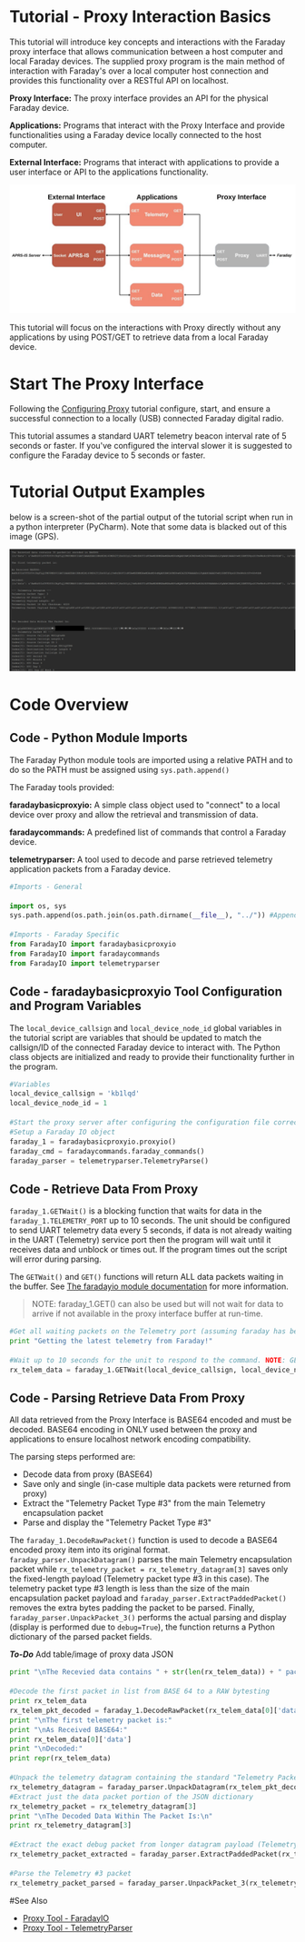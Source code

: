 
# Tutorial - Proxy Interaction Basics

This tutorial will introduce key concepts and interactions with the Faraday proxy  interface that allows communication between a host computer and local Faraday devices. The supplied proxy program is the main method of interaction with Faraday's over a local computer host connection and provides this functionality over a RESTful API on localhost.


**Proxy Interface:** The proxy  interface provides an API for the physical Faraday device.

**Applications:** Programs that interact with the Proxy Interface and provide functionalities using a Faraday device locally connected to the host computer.


**External Interface:** Programs that interact with applications to provide a user interface or API to the applications functionality.

![Faraday proxy and application block diagram](Images/FaradayProxyBlocks.jpg "Faraday Proxy and Application Architecture")

This tutorial will focus on the interactions with Proxy directly without any applications by using POST/GET to retrieve data from a local Faraday device.

# Start The Proxy Interface

Following the [Configuring Proxy](../Tutorials/Tutorials/0-Welcome_To_Faraday/Configuring_Proxy/) tutorial configure, start, and ensure a successful connection to a locally (USB) connected Faraday digital radio.

This tutorial assumes a standard UART telemetry beacon interval rate of 5 seconds or faster. If you've configured the interval slower it is suggested to configure the Faraday device to 5 seconds or faster.

# Tutorial Output Examples

below is a screen-shot of the partial output of the tutorial script when run in a python interpreter (PyCharm). Note that some data is blacked out of this image (GPS).

![Example Tutorial Operation](Images/Output.png "Example Tutorial Operation")


# Code Overview

## Code - Python Module Imports

The Faraday Python module tools are imported using a relative PATH and to do so the PATH must be assigned using `sys.path.append()`

The Faraday tools provided:

**faradaybasicproxyio:** A simple class object used to "connect" to a local device over proxy and allow the retrieval and transmission of data.

**faradaycommands:** A predefined list of commands that control a Faraday device.

**telemetryparser:** A tool used to decode and parse retrieved telemetry application packets from a Faraday device.

 

```python
#Imports - General

import os, sys
sys.path.append(os.path.join(os.path.dirname(__file__), "../")) #Append path to common tutorial FaradayIO module

#Imports - Faraday Specific
from FaradayIO import faradaybasicproxyio
from FaradayIO import faradaycommands
from FaradayIO import telemetryparser

```

## Code - faradaybasicproxyio Tool Configuration and Program Variables

The `local_device_callsign` and `local_device_node_id` global variables in the tutorial script are variables that should be updated to match the callsign/ID of the connected Faraday device to interact with. The Python class objects are initialized and ready to provide their functionality further in the program.


```python
#Variables
local_device_callsign = 'kb1lqd'
local_device_node_id = 1

#Start the proxy server after configuring the configuration file correctly
#Setup a Faraday IO object
faraday_1 = faradaybasicproxyio.proxyio()
faraday_cmd = faradaycommands.faraday_commands()
faraday_parser = telemetryparser.TelemetryParse()
```

## Code - Retrieve Data From Proxy


`faraday_1.GETWait()` is a blocking function that waits for data in the `faraday_1.TELEMETRY_PORT` up to 10 seconds. The unit should be configured to send UART telemetry data every 5 seconds, if data is not already waiting in the UART (Telemetry) service port then the program will wait until it receives data and unblock or times out. If the program times out the script will error during parsing.

The `GETWait()` and `GET()` functions will return ALL data packets waiting in the buffer. See [The faradayio module documentation](http://faraday-software.readthedocs.io/en/latest/faradayio.html) for more information.

> NOTE: faraday_1.GET() can also be used but will not wait for data to arrive if not available in the proxy interface buffer at run-time.

```python
#Get all waiting packets on the Telemetry port (assuming faraday has been auto-transmitting telemetry packets). Get returns a list of all packets received on port (in JSON dictionary format).
print "Getting the latest telemetry from Faraday!"

#Wait up to 10 seconds for the unit to respond to the command. NOTE: GETWait will return ALL packets received if more than 1 packet (likley not in THIS case)
rx_telem_data = faraday_1.GETWait(local_device_callsign, local_device_node_id, faraday_1.TELEMETRY_PORT, 10, True) #Will block and wait for given time until a packet is recevied

```

## Code - Parsing Retrieve Data From Proxy

All data retrieved from the Proxy Interface is BASE64 encoded and must be decoded. BASE64 encoding in ONLY used between the proxy and applications to ensure localhost network encoding compatibility. 

The parsing steps performed are:

* Decode data from proxy (BASE64)
* Save only and single (in-case multiple data packets were returned from proxy)
* Extract the "Telemetry Packet Type #3" from the main Telemetry encapsulation packet
* Parse and display the "Telemetry Packet Type #3"


The `faraday_1.DecodeRawPacket()` function is used to decode a BASE64 encoded proxy item into its original format. `faraday_parser.UnpackDatagram()` parses the main Telemetry encapsulation packet while `rx_telemetry_packet = rx_telemetry_datagram[3]` saves only the fixed-length payload (Telemetry packet type #3 in this case). The telemetry packet type #3 length is less than the size of the main encapsulation packet payload and `faraday_parser.ExtractPaddedPacket()` removes the extra bytes padding the packet to be parsed.  Finally, `faraday_parser.UnpackPacket_3()` performs the actual parsing and display (display is performed due to `debug=True`), the function returns a Python dictionary of the parsed packet fields.

***To-Do*** Add table/image of proxy data JSON

```python
print "\nThe Recevied data contains " + str(len(rx_telem_data)) + " packet(s) encoded in BASE64"

#Decode the first packet in list from BASE 64 to a RAW bytesting
print rx_telem_data
rx_telem_pkt_decoded = faraday_1.DecodeRawPacket(rx_telem_data[0]['data'])
print "\nThe first telemetry packet is:"
print "\nAs Received BASE64:"
print rx_telem_data[0]['data']
print "\nDecoded:"
print repr(rx_telem_data)

#Unpack the telemetry datagram containing the standard "Telemetry Packet #3" packet
rx_telemetry_datagram = faraday_parser.UnpackDatagram(rx_telem_pkt_decoded, debug = True) #Debug is ON
#Extract just the data packet portion of the JSON dictionary
rx_telemetry_packet = rx_telemetry_datagram[3]
print "\nThe Decoded Data Within The Packet Is:\n"
print rx_telemetry_datagram[3]

#Extract the exact debug packet from longer datagram payload (Telemetry Packet #2)
rx_telemetry_packet_extracted = faraday_parser.ExtractPaddedPacket(rx_telemetry_packet, faraday_parser.packet_3_len)

#Parse the Telemetry #3 packet
rx_telemetry_packet_parsed = faraday_parser.UnpackPacket_3(rx_telemetry_packet_extracted, True) #Debug ON
```


#See Also

* [Proxy Tool - FaradayIO](http://faraday-software.readthedocs.io/en/latest/faradayio.html)
* [Proxy Tool - TelemetryParser](http://faraday-software.readthedocs.io/en/latest/telemetryparser.html)

